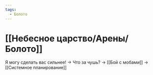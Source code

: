```yaml
---
tags:
  - Болото
---
```

# [[Небесное царство/Арены/Болото]]
Я могу сделать вас сильнее! -> Что за чушь? -> [[Бой с мобами]] -> [[Системное планирование]]